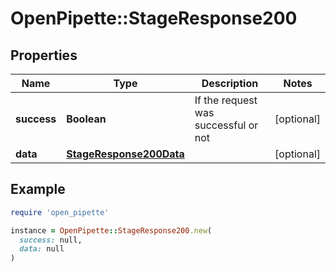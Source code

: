 # OpenPipette::StageResponse200

## Properties

| Name | Type | Description | Notes |
| ---- | ---- | ----------- | ----- |
| **success** | **Boolean** | If the request was successful or not | [optional] |
| **data** | [**StageResponse200Data**](StageResponse200Data.md) |  | [optional] |

## Example

```ruby
require 'open_pipette'

instance = OpenPipette::StageResponse200.new(
  success: null,
  data: null
)
```

